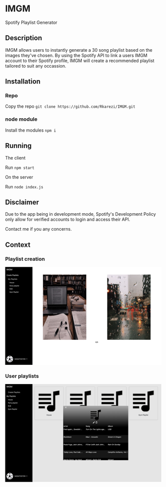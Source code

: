 # IMGM

Spotify Playlist Generator

## Description

IMGM allows users to instantly generate a 30 song playlist based on the images they've chosen. By using the Spotify API to link a users IMGM account to their Spotify profile, IMGM will create a recommended playlist tailored to suit any occassion.

## Installation

### Repo

Copy the repo `git clone https://github.com/Rkarezi/IMGM.git`

### node module

Install the modules `npm i`

## Running

The client

Run `npm start`

On the server

Run `node index.js`

## Disclaimer

Due to the app being in development mode, Spotify's Development Policy only allow for verified accounts to login and access their API.

Contact me if you any concerns.

## Context

### Playlist creation

![Creation](/images/creation.png)

### User playlists

![Playlists](/images/playlist.png)
